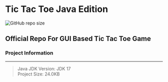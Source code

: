 # Tic Tac Toe Java Edition

![GitHub repo size](https://img.shields.io/github/repo-size/Creator-Solutions/TicTacToe)

## Official Repo For GUI Based Tic Tac Toe Game

### Project Information
-----

> Java JDK Version: JDK 17 <br>
> Project Size: 24.0KB







